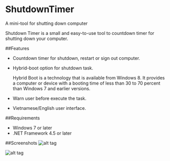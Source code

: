 # ShutdownTimer
A mini-tool for shutting down computer

Shutdown Timer is a small and easy-to-use tool to countdown timer for shutting down your computer.

##Features

* Countdown timer for shutdown, restart or sign out computer.
* Hybrid-boot option for shutdown task.
	
	Hybrid Boot is a technology that is available from Windows 8. It provides a computer or device with a booting time of less than 30 to 70 percent than Windows 7 and earlier versions. 
* Warn user before execute the task.
* Vietnamese/English user interface.

##Requirements
* Windows 7 or later
* .NET Framework 4.5 or later

##Screenshots
![alt tag](https://raw.githubusercontent.com/chidokun/ShutdownTimer/master/ShutdownTimer/Images/MainWindow.png)

![alt tag](https://raw.githubusercontent.com/chidokun/ShutdownTimer/master/ShutdownTimer/Images/AboutWindow.png)
